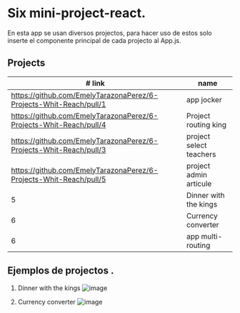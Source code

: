 # Six mini-project-react.

En esta app se usan diversos projectos, para hacer uso de estos solo inserte el componente principal de cada projecto al App.js.

## Projects

| #   link      | name                   | 
| ------------- | ---------------------- | 
| https://github.com/EmelyTarazonaPerez/6-Projects-Whit-Reach/pull/1             | app jocker              | 
| https://github.com/EmelyTarazonaPerez/6-Projects-Whit-Reach/pull/4             | Project routing king    |
| https://github.com/EmelyTarazonaPerez/6-Projects-Whit-Reach/pull/3             | project select teachers | 
| https://github.com/EmelyTarazonaPerez/6-Projects-Whit-Reach/pull/5             | project admin articule  |
| 5             | Dinner with the kings |
| 6             | Currency converter  |
| 6             | app multi-routing  |

## Ejemplos de projectos .
1. Dinner with the kings
![image](https://github.com/EmelyTarazonaPerez/mini-project-react/assets/122141594/4211599c-852d-4f4b-b8f7-200b87fde407)

2. Currency converter
![image](https://github.com/EmelyTarazonaPerez/mini-project-react/assets/122141594/9e5a89af-4c58-4f5f-8602-e65f05097e28)


